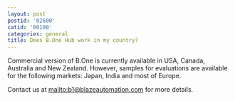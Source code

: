 ```yaml
---
layout: post
postid: '02600'
catid: '00100'
categories: general
title: Does B.One Hub work in my country?
---
```


Commercial version of B.One is currently available in USA, Canada, Australia and New Zealand. However, samples for evaluations are available for the following markets: Japan, India and most of Europe.

Contact us at [mailto:b1@blazeautomation.com](b1@blazeautomation.com) for more details.